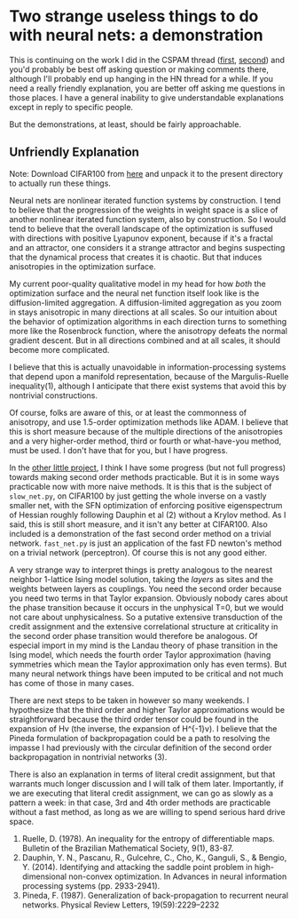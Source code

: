 Two strange useless things to do with neural nets: a demonstration
=====

This is continuing on the work I did in the CSPAM thread ([first](https://github.com/howonlee/bobdobbshess), [second](https://github.com/howonlee/bobdobbsnewton)) and you'd probably be best off asking question or making comments there, although I'll probably end up hanging in the HN thread for a while. If you need a really friendly explanation, you are better off asking me questions in those places. I have a general inability to give understandable explanations except in reply to specific people.

But the demonstrations, at least, should be fairly approachable.

Unfriendly Explanation
----

Note: Download CIFAR100 from [here](https://www.cs.toronto.edu/~kriz/cifar.html) and unpack it to the present directory to actually run these things.

Neural nets are nonlinear iterated function systems by construction. I tend to believe that the progression of the weights in weight space is a slice of another nonlinear iterated function system, also by construction. So I would tend to believe that the overall landscape of the optimization is suffused with directions with positive Lyapunov exponent, because if it's a fractal and an attractor, one considers it a strange attractor and begins suspecting that the dynamical process that creates it is chaotic. But that induces anisotropies in the optimization surface.

My current poor-quality qualitative model in my head for how _both_ the optimization surface and the neural net function itself look like is the diffusion-limited aggregation. A diffusion-limited aggregation as you zoom in stays anisotropic in many directions at all scales. So our intuition about the behavior of optimization algorithms in each direction turns to something more like the Rosenbrock function, where the anisotropy defeats the normal gradient descent. But in all directions combined and at all scales, it should become more complicated.

I believe that this is actually unavoidable in information-processing systems that depend upon a manifold representation, because of the Margulis-Ruelle inequality(1), although I anticipate that there exist systems that avoid this by nontrivial constructions.

Of course, folks are aware of this, or at least the commonness of anisotropy, and use 1.5-order optimization methods like ADAM. I believe that this is short measure because of the multiple directions of the anisotropies and a very higher-order method, third or fourth or what-have-you method, must be used. I don't have that for you, but I have progress.

In the [other little project](https://github.com/howonlee/bobdobbsnewton), I think I have some progress (but not full progress) towards making second order methods practicable. But it is in some ways practicable now with more naive methods. It is this that is the subject of `slow_net.py`, on CIFAR100 by just getting the whole inverse on a vastly smaller net, with the SFN optimization of enforcing positive eigenspectrum of Hessian roughly following Dauphin et al (2) without a Krylov method. As I said, this is still short measure, and it isn't any better at CIFAR100. Also included is a demonstration of the fast second order method on a trivial network. `fast_net.py` is just an application of the fast FD newton's method on a trivial network (perceptron). Of course this is not any good either.

A very strange way to interpret things is pretty analogous to the nearest neighbor 1-lattice Ising model solution, taking the _layers_ as sites and the weights between layers as couplings. You need the second order because you need two terms in that Taylor expansion. Obviously nobody cares about the phase transition because it occurs in the unphysical T=0, but we would not care about unphysicalness. So a putative extensive transduction of the credit assignment and the extensive correlational structure at criticality in the second order phase transition would therefore be analogous. Of especial import in my mind is the Landau theory of phase transition in the Ising model, which needs the fourth order Taylor approximation (having symmetries which mean the Taylor approximation only has even terms). But many neural network things have been imputed to be critical and not much has come of those in many cases.

There are next steps to be taken in however so many weekends. I hypothesize that the third order and higher Taylor approximations would be straightforward because the third order tensor could be found in the expansion of Hv (the inverse, the expansion of H^{-1}v). I believe that the Pineda formulation of backpropagation could be a path to resolving the impasse I had previously with the circular definition of the second order backpropagation in nontrivial networks (3).

There is also an explanation in terms of literal credit assignment, but that warrants much longer discussion and I will talk of them later. Importantly, if we are executing that literal credit assignment, we can go as slowly as a pattern a week: in that case, 3rd and 4th order methods are practicable without a fast method, as long as we are willing to spend serious hard drive space.

1. Ruelle, D. (1978). An inequality for the entropy of differentiable maps. Bulletin of the Brazilian Mathematical Society, 9(1), 83-87.
2. Dauphin, Y. N., Pascanu, R., Gulcehre, C., Cho, K., Ganguli, S., \& Bengio, Y. (2014). Identifying and attacking the saddle point problem in high-dimensional non-convex optimization. In Advances in neural information processing systems (pp. 2933-2941).
3. Pineda, F. (1987). Generalization of back-propagation to recurrent neural networks. Physical Review Letters,
19(59):2229–2232
